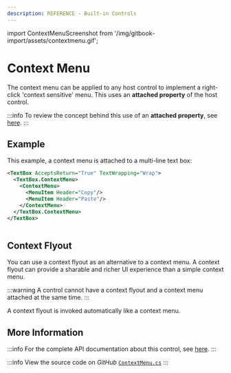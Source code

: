 ```yaml
---
description: REFERENCE - Built-in Controls
---
```


import ContextMenuScreenshot from '/img/gitbook-import/assets/contextmenu.gif';

# Context Menu

The context menu can be applied to any host control to implement a right-click 'context sensitive' menu. This uses an **attached property** of the host control.

:::info
To review the concept behind this use of  an **attached property**, see [here](../../concepts/attached-property.md).
:::

## Example

This example, a context menu is attached to a multi-line text box:

```xml
<TextBox AcceptsReturn="True" TextWrapping="Wrap">
  <TextBox.ContextMenu>
    <ContextMenu>
      <MenuItem Header="Copy"/>
      <MenuItem Header="Paste"/>
    </ContextMenu>
  </TextBox.ContextMenu>     
</TextBox>
```

<img src={ContextMenuScreenshot} alt="" />

## Context Flyout

You can use a context flyout as an alternative to a context menu. A context flyout can provide a sharable and richer UI experience than a simple context menu.&#x20;

:::warning
A control cannot have a context flyout and a context menu attached at the same time.
:::

A context flyout is invoked automatically like a context menu.&#x20;

## More Information

:::info
For the complete API documentation about this control, see [here](http://reference.avaloniaui.net/api/Avalonia.Controls/ContextMenu/).
:::

:::info
View the source code on _GitHub_ [`ContextMenu.cs`](https://github.com/AvaloniaUI/Avalonia/blob/master/src/Avalonia.Controls/ContextMenu.cs)
:::
